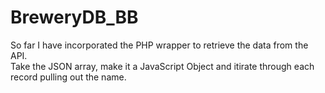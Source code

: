 # BreweryDB_BB

So far I have incorporated the PHP wrapper to retrieve the data from the API.  
Take the JSON array, make it a JavaScript Object and itirate through each record pulling out the name.

